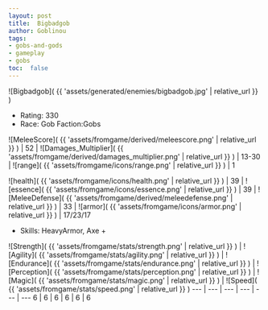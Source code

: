 ```yaml
---
layout: post
title:  Bigbadgob
author: Goblinou
tags:
- gobs-and-gods
- gameplay
- gobs
toc:  false
---
```


![Bigbadgob]( {{ 'assets/generated/enemies/bigbadgob.jpg' | relative_url }} )
- Rating: 330
- Race: Gob  Faction:Gobs

![MeleeScore]( {{ 'assets/fromgame/derived/meleescore.png' | relative_url }} ) | 52 | ![Damages_Multiplier]( {{ 'assets/fromgame/derived/damages_multiplier.png' | relative_url }} ) | 13-30 | ![range]( {{ 'assets/fromgame/icons/range.png' | relative_url }} ) | 1


![health]( {{ 'assets/fromgame/icons/health.png' | relative_url }} ) | 39 | ![essence]( {{ 'assets/fromgame/icons/essence.png' | relative_url }} ) | 39 | ![MeleeDefense]( {{ 'assets/fromgame/derived/meleedefense.png' | relative_url }} ) | 33 | ![armor]( {{ 'assets/fromgame/icons/armor.png' | relative_url }} ) | 17/23/17

* Skills: HeavyArmor, Axe + 

![Strength]( {{ 'assets/fromgame/stats/strength.png' | relative_url }} ) | ![Agility]( {{ 'assets/fromgame/stats/agility.png' | relative_url }} ) | ![Endurance]( {{ 'assets/fromgame/stats/endurance.png' | relative_url }} ) | ![Perception]( {{ 'assets/fromgame/stats/perception.png' | relative_url }} ) | ![Magic]( {{ 'assets/fromgame/stats/magic.png' | relative_url }} ) | ![Speed]( {{ 'assets/fromgame/stats/speed.png' | relative_url }} )
--- | --- | --- | --- | --- | ---
6 | 6 | 6 | 6 | 6 | 6
